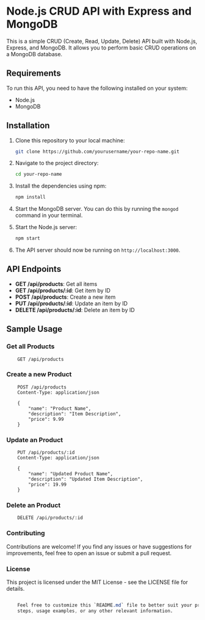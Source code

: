 # Node.js CRUD API with Express and MongoDB

This is a simple CRUD (Create, Read, Update, Delete) API built with Node.js, Express, and MongoDB. It allows you to perform basic CRUD operations on a MongoDB database.

## Requirements

To run this API, you need to have the following installed on your system:

- Node.js
- MongoDB

## Installation

1. Clone this repository to your local machine:

    ```bash
    git clone https://github.com/yourusername/your-repo-name.git
    ```

2. Navigate to the project directory:

    ```bash
    cd your-repo-name
    ```

3. Install the dependencies using npm:

    ```bash
    npm install
    ```

4. Start the MongoDB server. You can do this by running the `mongod` command in your terminal.

5. Start the Node.js server:

    ```bash
    npm start
    ```

6. The API server should now be running on `http://localhost:3000`.

## API Endpoints

- **GET /api/products**: Get all items
- **GET /api/products/:id**: Get item by ID
- **POST /api/products**: Create a new item
- **PUT /api/products/:id**: Update an item by ID
- **DELETE /api/products/:id**: Delete an item by ID

## Sample Usage

### Get all Products

```http
    GET /api/products
```

### Create a new Product

```http
    POST /api/products
    Content-Type: application/json

    {
        "name": "Product Name",
        "description": "Item Description",
        "price": 9.99
    }
```

### Update an Product

```http
    PUT /api/products/:id
    Content-Type: application/json

    {
        "name": "Updated Product Name",
        "description": "Updated Item Description",
        "price": 19.99
    }
```

### Delete an Product

```http
    DELETE /api/products/:id
```

### Contributing

Contributions are welcome! If you find any issues or have suggestions for improvements, feel free to open an issue or submit a pull request.


### License

This project is licensed under the MIT License - see the LICENSE file for details.

```css

    Feel free to customize this `README.md` file to better suit your project structure, features, and requirements. You can add more details about the project, installation 
    steps, usage examples, or any other relevant information.
```


